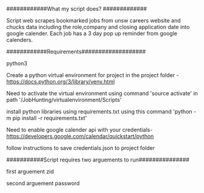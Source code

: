 ############What my script does? #############


Script web scrapes bookmarked jobs from unsw careers website and chucks data including the role,company and closing application date into
google calender. Each job has a 3 day pop up reminder from google calenders.




############Requirements###################

python3 

Create a python virtual environment for project in the project folder - https://docs.python.org/3/library/venv.html

Need to activate the virtual environment using command 'source activate' in path '/JobHunting/virtualenvironment/Scripts'

install python libraries using requirements.txt using this command 'python -m pip install -r requirements.txt'

Need to enable google calender api with your credentials- https://developers.google.com/calendar/quickstart/python 

follow instructions to save credentials.json to project folder 








###########Script requires two arguements to run############### 

first arguement zid 

second arguement password 


